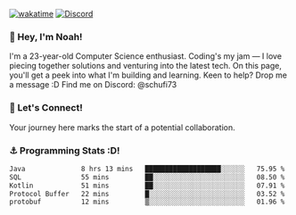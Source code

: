 [![wakatime](https://wakatime.com/badge/user/018b5c7c-fde2-4105-aa96-f5c758abb0a2.svg)](https://wakatime.com/@018b5c7c-fde2-4105-aa96-f5c758abb0a2)
[![Discord](https://img.shields.io/badge/Discord-5865F2?style=flat&logo=discord&logoColor=white)](https://discord.gg/eAW8AGXaGu)



### 👋 Hey, I'm Noah!
I'm a 23-year-old Computer Science enthusiast. Coding's my jam — I love piecing together solutions and venturing into the latest tech. On this page, you'll get a peek into what I'm building and learning. Keen to help? Drop me a message :D 
Find me on Discord: @schufi73

### 🤝 Let's Connect!
Your journey here marks the start of a potential collaboration.

### ⚓ Programming Stats :D!
<!--START_SECTION:waka-->

```txt
Java              8 hrs 13 mins   ███████████████████░░░░░░   75.95 %
SQL               55 mins         ██░░░░░░░░░░░░░░░░░░░░░░░   08.50 %
Kotlin            51 mins         ██░░░░░░░░░░░░░░░░░░░░░░░   07.91 %
Protocol Buffer   22 mins         █░░░░░░░░░░░░░░░░░░░░░░░░   03.52 %
protobuf          12 mins         ▒░░░░░░░░░░░░░░░░░░░░░░░░   01.96 %
```

<!--END_SECTION:waka-->
